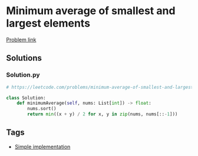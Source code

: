 # Minimum average of smallest and largest elements

[Problem link](https://leetcode.com/problems/minimum-average-of-smallest-and-largest-elements/)

## Solutions


### Solution.py
```py
# https://leetcode.com/problems/minimum-average-of-smallest-and-largest-elements/

class Solution:
    def minimumAverage(self, nums: List[int]) -> float:
        nums.sort()
        return min((x + y) / 2 for x, y in zip(nums, nums[::-1]))
```
## Tags

* [Simple implementation](/Collections/simple-implementation.md#simple-implementation)
